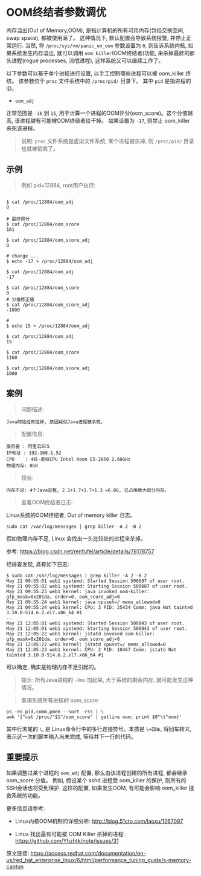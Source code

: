 # OOM终结者参数调优


内存溢出(Out of Memory,OOM), 是指计算机的所有可用内存(包括交换空间, swap space), 都被使用满了。 这种情况下, 默认配置会导致系统报警, 并停止正常运行. 当然, 将 `/proc/sys/vm/panic_on_oom` 参数设置为 `0`, 则告诉系统内核, 如果系统发生内存溢出, 就可以调用 `oom_killer`(OOM终结者)功能, 来杀掉最胖的那头进程(rogue processes, 流氓进程), 这样系统又可以继续工作了。


以下参数可以基于单个进程进行设置, 以手工控制哪些进程可以被 oom_killer 终结。 该参数位于 `proc` 文件系统中的 `/proc/pid/` 目录下。 其中 `pid` 是指进程的ID。

- `oom_adj`


正常范围是 `-16` 到 `15`, 用于计算一个进程的OOM评分(oom_score)。这个分值越高, 该进程越有可能被OOM终结者给干掉。 如果设置为 `-17`, 则禁止 oom_killer 杀死该进程。

> 说明: `proc` 文件系统是虚拟文件系统, 某个进程被杀掉, 则  `/proc/pid/` 目录也就被销毁了。

## 示例


> 例如 pid=12884, root用户执行: 

```shell

$ cat /proc/12884/oom_adj
0

# 最终得分
$ cat /proc/12884/oom_score
161

$ cat /proc/12884/oom_score_adj 
0

# change ...
$ echo -17 > /proc/12884/oom_adj

$ cat /proc/12884/oom_adj
-17

$ cat /proc/12884/oom_score
0
# 分值修正值
$ cat /proc/12884/oom_score_adj 
-1000

# 
$ echo 15 > /proc/12884/oom_adj

$ cat /proc/12884/oom_adj
15

$ cat /proc/12884/oom_score
1160

$ cat /proc/12884/oom_score_adj 
1000

```


## 案例


> 问题描述:

    Java网站经常挂掉, 原因疑似Java进程被杀死。


> 配置信息:

    服务器 : 阿里云ECS
    IP地址 : 192.168.1.52
    CPU    : 4核-虚拟CPU Intel Xeon E5-2650 2.60GHz
    物理内存: 8GB


> 现状:

    内存不足: 4个Java进程, 2.1+1.7+1.7+1.3 =6.8G, 已占用绝大部分内存。


> 查看OOM终结者日志:

Linux系统的OOM终结者, Out of memory killer 日志。

```
sudo cat /var/log/messages | grep killer -A 2 -B 2

```

假如物理内存不足, Linux 会找出一头比较壮的进程来杀掉。

参考: <https://blog.csdn.net/renfufei/article/details/78178757>

经排查发现, 具有如下日志:

```
$ sudo cat /var/log/messages | grep killer -A 2 -B 2
May 21 09:55:01 web1 systemd: Started Session 500687 of user root.
May 21 09:55:02 web1 systemd: Starting Session 500687 of user root.
May 21 09:55:23 web1 kernel: java invoked oom-killer: gfp_mask=0x201da, order=0, oom_score_adj=0
May 21 09:55:24 web1 kernel: java cpuset=/ mems_allowed=0
May 21 09:55:24 web1 kernel: CPU: 3 PID: 25434 Comm: java Not tainted 3.10.0-514.6.2.el7.x86_64 #1
--
May 21 12:05:01 web1 systemd: Started Session 500843 of user root.
May 21 12:05:01 web1 systemd: Starting Session 500843 of user root.
May 21 12:05:22 web1 kernel: jstatd invoked oom-killer: gfp_mask=0x201da, order=0, oom_score_adj=0
May 21 12:05:22 web1 kernel: jstatd cpuset=/ mems_allowed=0
May 21 12:05:23 web1 kernel: CPU: 2 PID: 10467 Comm: jstatd Not tainted 3.10.0-514.6.2.el7.x86_64 #1
```

可以确定, 确实是物理内存不足引起的。

> 提示: 所有Java进程的 `-Xmx` 加起来, 大于系统的剩余内存, 就可能发生这种情况。


> 查询系统所有进程的 oom_score:

```
ps -eo pid,comm,pmem --sort -rss | \
awk '{"cat /proc/"$1"/oom_score" | getline oom; print $0"\t"oom}'
```

其中行末尾的 `\`, 是 Linux命令行中的多行连接符号。本质是 `\+回车`, 将回车转义, 表示这一次的脚本输入尚未完成, 等待并下一行的代码。



## 重要提示


如果调整过某个进程的 `oom_adj` 配置, 那么由该进程创建的所有进程, 都会继承 oom_score 分值。 例如, 假设某个 sshd 进程受 oom_killer 的保护, 则所有的 SSH会话也将受到保护. 这样的配置, 如果发生OOM, 有可能会影响 oom_killer 拯救系统的功能。



更多信息请参考: 

- Linux内核OOM机制的详细分析: <http://blog.51cto.com/laoxu/1267097>

- Linux 找出最有可能被 OOM Killer 杀掉的进程: <https://github.com/Yhzhtk/note/issues/31>


原文链接: <https://access.redhat.com/documentation/en-us/red_hat_enterprise_linux/6/html/performance_tuning_guide/s-memory-captun>

